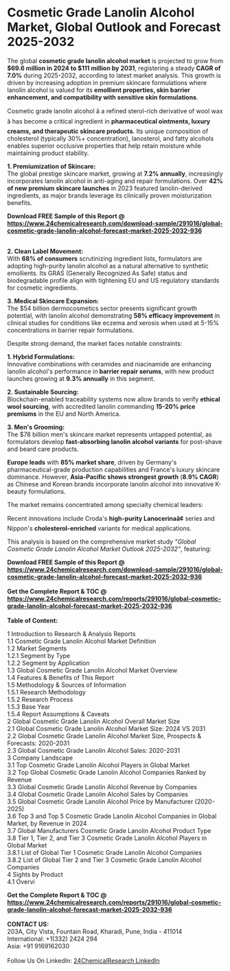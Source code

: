 <h1>Cosmetic Grade Lanolin Alcohol Market, Global Outlook and Forecast 2025-2032</h1><p>The global <strong>cosmetic grade lanolin alcohol market</strong> is projected to grow from <strong>$69.6 million in 2024 to $111 million by 2031</strong>, registering a steady <strong>CAGR of 7.0%</strong> during 2025-2032, according to latest market analysis. This growth is driven by increasing adoption in premium skincare formulations where lanolin alcohol is valued for its <strong>emollient properties, skin barrier enhancement, and compatibility with sensitive skin formulations</strong>.</p><p>Cosmetic grade lanolin alcohol â a refined sterol-rich derivative of wool wax â has become a critical ingredient in <strong>pharmaceutical ointments, luxury creams, and therapeutic skincare products</strong>. Its unique composition of cholesterol (typically 30%+ concentration), lanosterol, and fatty alcohols enables superior occlusive properties that help retain moisture while maintaining product stability.</p><p><strong>1. Premiumization of Skincare:</strong><br>
The global prestige skincare market, growing at <strong>7.2% annually</strong>, increasingly incorporates lanolin alcohol in anti-aging and repair formulations. Over <strong>42% of new premium skincare launches</strong> in 2023 featured lanolin-derived ingredients, as major brands leverage its clinically proven moisturization benefits.</p><div><b>Download FREE Sample of this Report @ 
            <a href="https://www.24chemicalresearch.com/download-sample/291016/global-cosmetic-grade-lanolin-alcohol-forecast-market-2025-2032-936">
            https://www.24chemicalresearch.com/download-sample/291016/global-cosmetic-grade-lanolin-alcohol-forecast-market-2025-2032-936</a></b></div><br><p><strong>2. Clean Label Movement:</strong><br>
With <strong>68% of consumers</strong> scrutinizing ingredient lists, formulators are adopting high-purity lanolin alcohol as a natural alternative to synthetic emollients. Its GRAS (Generally Recognized As Safe) status and biodegradable profile align with tightening EU and US regulatory standards for cosmetic ingredients.</p><p><strong>3. Medical Skincare Expansion:</strong><br>
The $54 billion dermocosmetics sector presents significant growth potential, with lanolin alcohol demonstrating <strong>58% efficacy improvement</strong> in clinical studies for conditions like eczema and xerosis when used at 5-15% concentrations in barrier repair formulations.</p><p>Despite strong demand, the market faces notable constraints:</p><p><strong>1. Hybrid Formulations:</strong><br>
Innovative combinations with ceramides and niacinamide are enhancing lanolin alcohol's performance in<strong> barrier repair serums</strong>, with new product launches growing at <strong>9.3% annually</strong> in this segment.</p><p><strong>2. Sustainable Sourcing:</strong><br>
Blockchain-enabled traceability systems now allow brands to verify <strong>ethical wool sourcing</strong>, with accredited lanolin commanding <strong>15-20% price premiums</strong> in the EU and North America.</p><p><strong>3. Men's Grooming:</strong><br>
The $78 billion men's skincare market represents untapped potential, as formulators develop <strong>fast-absorbing lanolin alcohol variants</strong> for post-shave and beard care products.</p><p><strong>Europe leads</strong> with <strong>85% market share</strong>, driven by Germany's pharmaceutical-grade production capabilities and France's luxury skincare dominance. However, <strong>Asia-Pacific shows strongest growth</strong> (<strong>8.9% CAGR</strong>) as Chinese and Korean brands incorporate lanolin alcohol into innovative K-beauty formulations.</p><p>The market remains concentrated among specialty chemical leaders:</p><p>Recent innovations include Croda's <strong>high-purity Lanocerinaâ¢</strong> series and Nippon's <strong>cholesterol-enriched</strong> variants for medical applications.</p><p>This analysis is based on the comprehensive market study <em>"Global Cosmetic Grade Lanolin Alcohol Market Outlook 2025-2032"</em>, featuring:</p><div><b>Download FREE Sample of this Report @ 
            <a href="https://www.24chemicalresearch.com/download-sample/291016/global-cosmetic-grade-lanolin-alcohol-forecast-market-2025-2032-936">
            https://www.24chemicalresearch.com/download-sample/291016/global-cosmetic-grade-lanolin-alcohol-forecast-market-2025-2032-936</a></b></div><br><div><b>Get the Complete Report & TOC @ 
            <a href="https://www.24chemicalresearch.com/reports/291016/global-cosmetic-grade-lanolin-alcohol-forecast-market-2025-2032-936">
            https://www.24chemicalresearch.com/reports/291016/global-cosmetic-grade-lanolin-alcohol-forecast-market-2025-2032-936</a></b></div><br>
            <b>Table of Content:</b><p>1 Introduction to Research & Analysis Reports<br />
 1.1 Cosmetic Grade Lanolin Alcohol Market Definition<br />
 1.2 Market Segments<br />
 1.2.1 Segment by Type<br />
 1.2.2 Segment by Application<br />
 1.3 Global Cosmetic Grade Lanolin Alcohol Market Overview<br />
 1.4 Features & Benefits of This Report<br />
 1.5 Methodology & Sources of Information<br />
 1.5.1 Research Methodology<br />
 1.5.2 Research Process<br />
 1.5.3 Base Year<br />
 1.5.4 Report Assumptions & Caveats<br />
2 Global Cosmetic Grade Lanolin Alcohol Overall Market Size<br />
 2.1 Global Cosmetic Grade Lanolin Alcohol Market Size: 2024 VS 2031<br />
 2.2 Global Cosmetic Grade Lanolin Alcohol Market Size, Prospects & Forecasts: 2020-2031<br />
 2.3 Global Cosmetic Grade Lanolin Alcohol Sales: 2020-2031<br />
3 Company Landscape<br />
 3.1 Top Cosmetic Grade Lanolin Alcohol Players in Global Market<br />
 3.2 Top Global Cosmetic Grade Lanolin Alcohol Companies Ranked by Revenue<br />
 3.3 Global Cosmetic Grade Lanolin Alcohol Revenue by Companies<br />
 3.4 Global Cosmetic Grade Lanolin Alcohol Sales by Companies<br />
 3.5 Global Cosmetic Grade Lanolin Alcohol Price by Manufacturer (2020-2025)<br />
 3.6 Top 3 and Top 5 Cosmetic Grade Lanolin Alcohol Companies in Global Market, by Revenue in 2024<br />
 3.7 Global Manufacturers Cosmetic Grade Lanolin Alcohol Product Type<br />
 3.8 Tier 1, Tier 2, and Tier 3 Cosmetic Grade Lanolin Alcohol Players in Global Market<br />
 3.8.1 List of Global Tier 1 Cosmetic Grade Lanolin Alcohol Companies<br />
 3.8.2 List of Global Tier 2 and Tier 3 Cosmetic Grade Lanolin Alcohol Companies<br />
4 Sights by Product<br />
 4.1 Overvi</p><div><b>Get the Complete Report & TOC @ 
            <a href="https://www.24chemicalresearch.com/reports/291016/global-cosmetic-grade-lanolin-alcohol-forecast-market-2025-2032-936">
            https://www.24chemicalresearch.com/reports/291016/global-cosmetic-grade-lanolin-alcohol-forecast-market-2025-2032-936</a></b></div><br><b>CONTACT US:</b><br>
            203A, City Vista, Fountain Road, Kharadi, Pune, India - 411014<br>
            International: +1(332) 2424 294<br>
            Asia: +91 9169162030 <br><br>
            Follow Us On LinkedIn: <a href="https://www.linkedin.com/company/24chemicalresearch/">24ChemicalResearch LinkedIn</a>